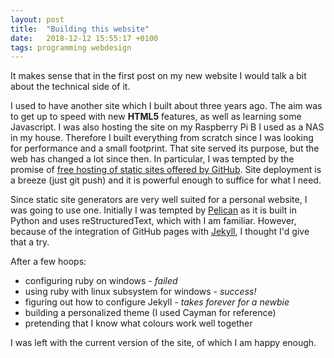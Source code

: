 ```yaml
---
layout: post
title:  "Building this website"
date:   2018-12-12 15:55:17 +0100
tags: programming webdesign
---
```


It makes sense that in the first post on my new website I would talk a 
bit about the technical side of it.

I used to have another site which I built about three years ago. The aim
was to get up to speed with new **HTML5** features, as well as learning
some Javascript. I was also hosting
the site on my Raspberry Pi B I used as a NAS in my house.
Therefore I built everything from scratch since I was
looking for performance and a small footprint.
That site served its purpose, but the web has changed a lot since then.
In particular, I was tempted by the promise of [free hosting of 
static sites offered by GitHub](https://pages.github.com/). 
Site deployment is a breeze
(just git push) and it is powerful enough to suffice for what I need.

Since static site generators are very well suited for a personal 
website, I was going to use one. Initially I was tempted by
[Pelican](https://blog.getpelican.com/) as it is built in 
Python and uses reStructuredText, which with I am familiar.
However, because of the integration of GitHub pages
with [Jekyll](https://jekyllrb.com/), I thought I'd give that a try.

After a few hoops:

* configuring ruby on windows - _failed_
* using ruby with linux subsystem for windows - _success!_
* figuring out how to configure Jekyll - _takes forever for a newbie_
* building a personalized theme (I used Cayman for reference)
* pretending that I know what colours work well together

I was left with the current version of the site, of which I
am happy enough.
